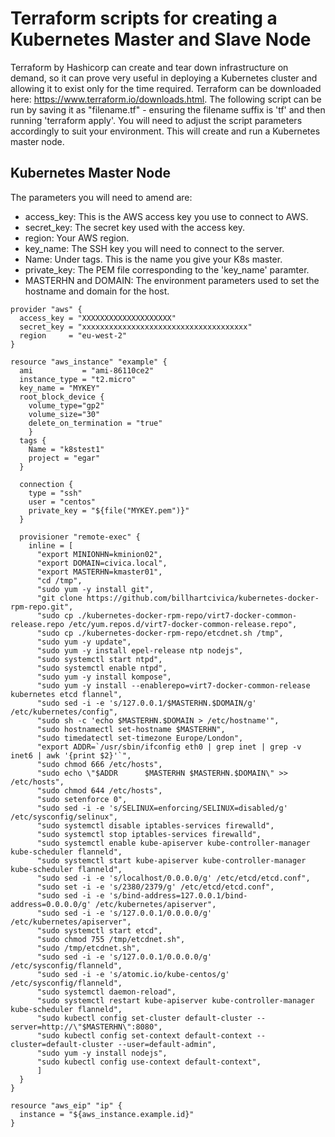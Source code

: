 # Terraform scripts for creating a Kubernetes Master and Slave Node
Terraform by Hashicorp can create and tear down infrastructure on demand, so it can prove very useful in deploying a Kubernetes cluster and allowing it to exist only for the time required. Terraform can be downloaded here: https://www.terraform.io/downloads.html. The following script can be run by saving it as "filename.tf" - ensuring the filename suffix is 'tf' and then running 'terraform apply'. You will need to adjust the script parameters accordingly to suit your environment. This will create and run a Kubernetes master node.
## Kubernetes Master Node
The parameters you will need to amend are:
* access_key: This is the AWS access key you use to connect to AWS.
* secret_key: The secret key used with the access key.
* region: Your AWS region.
* key_name: The SSH key you will need to connect to the server.
* Name: Under tags. This is the name you give your K8s master.
* private_key: The PEM file corresponding to the 'key_name' paramter.
* MASTERHN and DOMAIN: The environment parameters used to set the hostname and domain for the host.
```
provider "aws" {
  access_key = "XXXXXXXXXXXXXXXXXXXX"
  secret_key = "xxxxxxxxxxxxxxxxxxxxxxxxxxxxxxxxxxxxx"
  region     = "eu-west-2"
}

resource "aws_instance" "example" {
  ami           = "ami-86110ce2"
  instance_type = "t2.micro"
  key_name = "MYKEY"
  root_block_device {
    volume_type="gp2"
    volume_size="30"
    delete_on_termination = "true"
    }
  tags {
    Name = "k8stest1"
    project = "egar"
  }

  connection {
    type = "ssh"
    user = "centos"
    private_key = "${file("MYKEY.pem")}"
  }

  provisioner "remote-exec" {
    inline = [
      "export MINIONHN=kminion02",
      "export DOMAIN=civica.local",
      "export MASTERHN=kmaster01",
      "cd /tmp",
      "sudo yum -y install git",
      "git clone https://github.com/billhartcivica/kubernetes-docker-rpm-repo.git",
      "sudo cp ./kubernetes-docker-rpm-repo/virt7-docker-common-release.repo /etc/yum.repos.d/virt7-docker-common-release.repo",
      "sudo cp ./kubernetes-docker-rpm-repo/etcdnet.sh /tmp",
      "sudo yum -y update",
      "sudo yum -y install epel-release ntp nodejs",
      "sudo systemctl start ntpd",
      "sudo systemctl enable ntpd",
      "sudo yum -y install kompose",
      "sudo yum -y install --enablerepo=virt7-docker-common-release kubernetes etcd flannel",
      "sudo sed -i -e 's/127.0.0.1/$MASTERHN.$DOMAIN/g' /etc/kubernetes/config",
      "sudo sh -c 'echo $MASTERHN.$DOMAIN > /etc/hostname'",
      "sudo hostnamectl set-hostname $MASTERHN",
      "sudo timedatectl set-timezone Europe/London",
      "export ADDR=`/usr/sbin/ifconfig eth0 | grep inet | grep -v inet6 | awk '{print $2}'`",
      "sudo chmod 666 /etc/hosts",
      "sudo echo \"$ADDR      $MASTERHN $MASTERHN.$DOMAIN\" >> /etc/hosts",
      "sudo chmod 644 /etc/hosts",
      "sudo setenforce 0",
      "sudo sed -i -e 's/SELINUX=enforcing/SELINUX=disabled/g' /etc/sysconfig/selinux",
      "sudo systemctl disable iptables-services firewalld",
      "sudo systemctl stop iptables-services firewalld",
      "sudo systemctl enable kube-apiserver kube-controller-manager kube-scheduler flanneld",
      "sudo systemctl start kube-apiserver kube-controller-manager kube-scheduler flanneld",
      "sudo sed -i -e 's/localhost/0.0.0.0/g' /etc/etcd/etcd.conf",
      "sudo set -i -e 's/2380/2379/g' /etc/etcd/etcd.conf",
      "sudo sed -i -e 's/bind-address=127.0.0.1/bind-address=0.0.0.0/g' /etc/kubernetes/apiserver",
      "sudo sed -i -e 's/127.0.0.1/0.0.0.0/g' /etc/kubernetes/apiserver",
      "sudo systemctl start etcd",
      "sudo chmod 755 /tmp/etcdnet.sh",
      "sudo /tmp/etcdnet.sh",
      "sudo sed -i -e 's/127.0.0.1/0.0.0.0/g' /etc/sysconfig/flanneld",
      "sudo sed -i -e 's/atomic.io/kube-centos/g' /etc/sysconfig/flanneld",
      "sudo systemctl daemon-reload",
      "sudo systemctl restart kube-apiserver kube-controller-manager kube-scheduler flanneld",
      "sudo kubectl config set-cluster default-cluster --server=http://\"$MASTERHN\":8080",
      "sudo kubectl config set-context default-context --cluster=default-cluster --user=default-admin",
      "sudo yum -y install nodejs",
      "sudo kubectl config use-context default-context",
      ]
  }
}

resource "aws_eip" "ip" {
  instance = "${aws_instance.example.id}"
}
```
